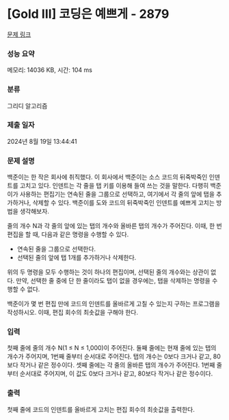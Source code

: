 # [Gold III] 코딩은 예쁘게 - 2879 

[문제 링크](https://www.acmicpc.net/problem/2879) 

### 성능 요약

메모리: 14036 KB, 시간: 104 ms

### 분류

그리디 알고리즘

### 제출 일자

2024년 8월 19일 13:44:41

### 문제 설명

<p>백준이는 한 작은 회사에 취직했다. 이 회사에서 백준이는 소스 코드의 뒤죽박죽인 인덴트를 고치고 있다. 인덴트는 각 줄을 탭 키를 이용해 들여 쓰는 것을 말한다. 다행히 백준이가 사용하는 편집기는 연속된 줄을 그룹으로 선택하고, 여기에서 각 줄의 앞에 탭을 추가하거나, 삭제할 수 있다. 백준이를 도와 코드의 뒤죽박죽인 인덴트를 예쁘게 고치는 방법을 생각해보자.</p>

<p>줄의 개수 N과 각 줄의 앞에 있는 탭의 개수와 올바른 탭의 개수가 주어진다. 이때, 한 번 편집을 할 때, 다음과 같은 명령을 수행할 수 있다.</p>

<ul>
	<li>연속된 줄을 그룹으로 선택한다.</li>
	<li>선택된 줄의 앞에 탭 1개를 추가하거나 삭제한다.</li>
</ul>

<p>위의 두 명령을 모두 수행하는 것이 하나의 편집이며, 선택된 줄의 개수와는 상관이 없다. 만약, 선택한 줄 중에 단 한 줄이라도 탭이 없을 경우에는, 탭을 삭제하는 명령을 수행할 수 없다.</p>

<p>백준이가 몇 번 편집 만에 코드의 인덴트를 올바르게 고칠 수 있는지 구하는 프로그램을 작성하시오. 이때, 편집 회수의 최솟값을 구해야 한다.</p>

### 입력 

 <p>첫째 줄에 줄의 개수 N(1 ≤ N ≤ 1,000)이 주어진다. 둘째 줄에는 현재 줄에 있는 탭의 개수가 주어지며, 1번째 줄부터 순서대로 주어진다. 탭의 개수는 0보다 크거나 같고, 80보다 작거나 같은 정수이다. 셋째 줄에는 각 줄의 올바른 탭의 개수가 주어진다. 1번째 줄부터 순서대로 주어지며, 이 값도 0보다 크거나 같고, 80보다 작거나 같은 정수이다.</p>

### 출력 

 <p>첫째 줄에 코드의 인덴트를 올바르게 고치는 편집 회수의 최솟값을 출력한다.</p>

